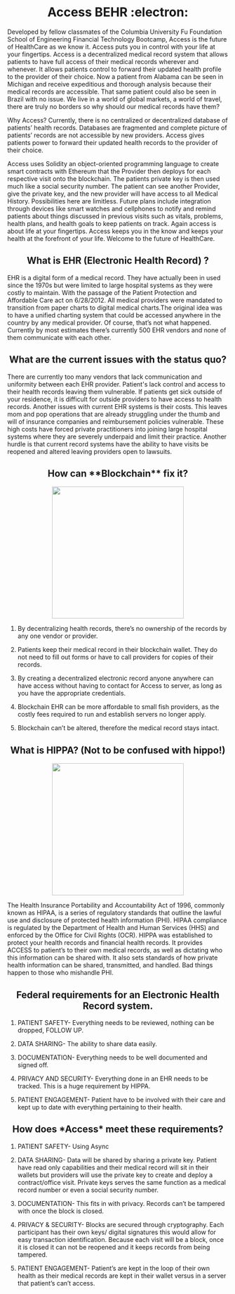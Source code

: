 <h1 align="center">
Access BEHR :electron:
</h1>



Developed by fellow classmates of the Columbia University Fu Foundation School of Engineering Financial Technology Bootcamp, Access is the future of HealthCare as we know it. Access puts you in control with your life at your fingertips. Access is a decentralized medical record system that allows patients to have full access of their medical records wherever and whenever. It allows patients control to forward their updated health profile to the provider of their choice. Now a patient from Alabama can be seen in Michigan and receive expeditious and thorough analysis because their medical records are accessible. That same patient could also be seen in Brazil with no issue. We live in a world of global markets, a world of travel, there are truly no borders so why should our medical records have them?

Why Access? Currently, there is no centralized or decentralized database of patients’ health records. Databases are fragmented and complete picture of patients’ records are not accessible by new providers. Access gives patients power to forward their updated health records to the provider of their choice.

Access uses Solidity an object-oriented programming language to create smart contracts with Ethereum that the Provider then deploys for each respective visit onto the blockchain. The patients private key is then used much like a social security number. The patient can see another Provider, give the private key, and the new provider will have access to all Medical History. Possibilities here are limitless. Future plans include integration through devices like smart watches and cellphones to notify and remind patients about things discussed in previous visits such as vitals, problems, health plans, and health goals to keep patients on track. Again access is about life at your fingertips. Access keeps you in the know and keeps your health at the forefront of your life. Welcome to the future of HealthCare.

<h2 align="center">
What is EHR (Electronic Health Record) ?
</h2>
 

EHR is a digital form of a medical record. They have actually been in used since the 1970s but were limited to large hospital systems as they were costly to maintain. With the passage of the Patient Protection and Affordable Care act on 6/28/2012. All medical providers were mandated to transition from paper charts to digital medical charts.The original idea was to have a unified charting system that could be accessed anywhere in the country by any medical provider. Of course, that’s not what happened. Currently by most estimates there’s currently 500 EHR vendors and none of them communicate with each other.

<h2 align="center">
What are the current issues with the status quo?
</h2>

There are currently too many vendors that lack communication and uniformity between each EHR provider. Patient's lack control and access to their health records leaving them vulnerable. If patients get sick outside of your residence, it is difficult for outside providers to have access to health records. Another issues with current EHR systems is their costs. This leaves mom and pop operations that are already struggling under the thumb and will of insurance companies and reimbursement policies vulnerable. These high costs have forced private practitioners into joining large hospital systems where they are severely underpaid and limit their practice. 
Another hurdle is that current record systems have the ability to have visits be reopened and altered leaving providers open to lawsuits.


<h2 align="center">
How can **Blockchain** fix it?
</h2>

<p align="center">
 <img src="https://media.giphy.com/media/W2uXnF6L2DUOYyzWXm/giphy.gif" width="300" height="300" />
</h2>


1. By decentralizing health records, there’s no ownership of the records by any one vendor or provider.

2. Patients keep their medical record in their blockchain wallet. They do not need to fill out forms or have to call providers for copies of their records.

3. By creating a decentralized electronic record anyone anywhere can have access without having to contact for Access to server, as long as you have the appropriate credentials.

4. Blockchain EHR can be more affordable to small fish providers, as the costly fees required to run and establish servers no longer apply.

5. Blockchain can’t be altered, therefore the medical record stays intact.

<h2 align="center">
What is HIPPA? (Not to be confused with hippo!)
</h2>

<p align="center">
 <img src="https://media.giphy.com/media/h2oj6BOcsc8Fi/giphy.gif" width="300" height="300" />
</h2>


The Health Insurance Portability and Accountability Act of 1996, commonly known as HIPAA, is a series of regulatory standards that outline the lawful use and disclosure of protected health information (PHI). HIPAA compliance is regulated by the Department of Health and Human Services (HHS) and enforced by the Office for Civil Rights (OCR). 
HIPPA was established to protect your  health records and financial health records. It provides ACCESS to patient’s to their own medical records, as well as dictating who this information can be shared with. 
It also sets standards of how private health information can be shared, transmitted, and handled.
Bad things happen to those who mishandle PHI.

<h2 align="center">
Federal requirements for an Electronic Health Record system.
</h2>


1. PATIENT SAFETY- Everything needs to be reviewed, nothing can be dropped, FOLLOW UP.

2. DATA SHARING- The ability to share data easily.

3. DOCUMENTATION- Everything needs to be well documented and signed off.

4. PRIVACY AND SECURITY- Everything done in an EHR needs to be tracked. This is a huge requirement by HIPPA.

5. PATIENT ENGAGEMENT- Patient have to be involved with their care and kept up to date with everything pertaining to their health.

<h2 align="center">
How does *Access* meet these requirements?
</h2>

1. PATIENT SAFETY- Using Async 

2. DATA SHARING- Data will be shared by sharing a private key. Patient have read only capabilities and their medical record will sit in their wallets but providers will use the private key to create and deploy a contract/office visit. Private keys serves the same function as a medical record number or even a social security number.

3. DOCUMENTATION- This fits in with privacy. Records can’t be tampered with once the block is closed.

4. PRIVACY & SECURITY- Blocks are secured through cryptography. Each participant has their own keys/ digital signatures this would allow for easy transaction identification. Because each visit will be a block, once it is closed it can not be reopened and it keeps records from being tampered. 

5. PATIENT ENGAGEMENT- Patient’s are kept in the loop of their own health as their medical records are kept in their wallet versus in a server that patient’s can’t access.
